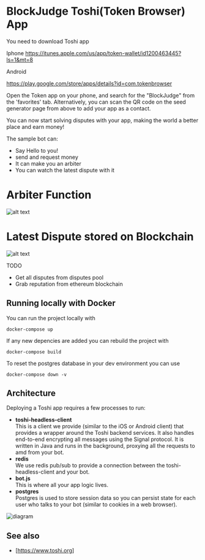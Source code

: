 # BlockJudge Toshi(Token Browser)  App

You need to download Toshi app

Iphone 
https://itunes.apple.com/us/app/token-wallet/id1200463445?ls=1&mt=8

Android 

https://play.google.com/store/apps/details?id=com.tokenbrowser

Open the Token app on your phone, and search for the "BlockJudge" from the 'favorites' tab. Alternatively, you can scan the QR code on the seed generator page from above to add your app as a contact.

You can now start solving disputes with your app, making the world a better place and earn money!

The sample bot can:

* Say Hello to you!
* send and request money
* It can make you an arbiter
* You can watch the latest dispute with it

# Arbiter Function

![alt text](http://i.imgur.com/ikq3Vwi.jpg)


# Latest Dispute stored on Blockchain
![alt text](http://i.imgur.com/BjB5fo8.jpg)

TODO

* Get all disputes from disputes pool
* Grab reputation from ethereum blockchain


## Running locally with Docker

You can run the project locally with

```
docker-compose up
```

If any new depencies are added you can rebuild the project with

```
docker-compose build
```

To reset the postgres database in your dev environment you can use

```
docker-compose down -v
```

## Architecture

Deploying a Toshi app requires a few processes to run:

* **toshi-headless-client**<br>
  This is a client we provide (similar to the iOS or Android client) that provides a wrapper around the Toshi backend services. It also handles end-to-end encrypting all messages using the Signal protocol. It is written in Java and runs in the background, proxying all the requests to amd from your bot.
* **redis**<br>
  We use redis pub/sub to provide a connection between the toshi-headless-client and your bot.
* **bot.js**<br>
  This is where all your app logic lives.
* **postgres**<br>
  Postgres is used to store session data so you can persist state for each user who talks to your bot (similar to cookies in a web browser).

![diagram](docs/images/app-architecture.png)

## See also

* [https://www.toshi.org]
